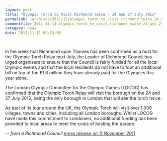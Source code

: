 ```yaml
---
layout: post
title: "Olympic Torch to Visit Richmond Twice - 24 and 27 July 2012"
permalink: /archives/2011/11/olympic_torch_to_visit_richmond_twice_24_and_27_ju.html
commentfile: 2011-11-11-olympic_torch_to_visit_richmond_twice_24_and_27_ju
category: news
date: 2011-11-11 09:23:00

---
```


In the week that Richmond upon Thames has been confirmed as a host for the Olympic Torch Relay next July, the Leader of Richmond Council has urged organisers to ensure that the Council is fairly funded for all the local Olympic events and that the local residents do not have to foot an additional bill on top of the £1.8 million they have already paid for the Olympics this year alone.

The London Olympic Committee for the Olympic Games (LOCOG) has confirmed that the Olympic Torch Relay will visit the borough on the 24 and 27 July 2012, being the only borough in London that will see the torch twice.

As part of its tour around the UK, the Olympic Torch will visit over 1,000 villages, towns and cities, including all London boroughs. Whilst LOCOG have made this commitment to Londoners, no additional funding has been provided to local areas to meet the costs of hosting the parade.

<cite>-- from a Richmond Council [press release on 11 November 2011](http://www.richmond.gov.uk/home/council_government_and_democracy/council/civic-offices/departments/communications/press_office/press_releases/november_2011_press_releases/olympic_torch_to_visit_richmond_upon_thames_twice.htm?viewmode=pr</cite>)
